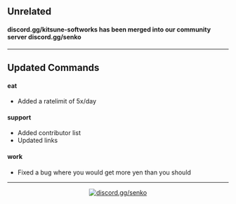 ## Unrelated

#### discord.gg/kitsune-softworks has been merged into our community server discord.gg/senko

---

## Updated Commands

#### eat
- Added a ratelimit of 5x/day

#### support
- Added contributor list
- Updated links

#### work
- Fixed a bug where you would get more yen than you should

---

<div align="center">

<a href="https://discord.gg/senko">
    <img src="https://img.shields.io/discord/777251087592718336?color=5865F2&label=discord.gg/senko&logo=discord&logoColor=white" alt="discord.gg/senko" />
</a>